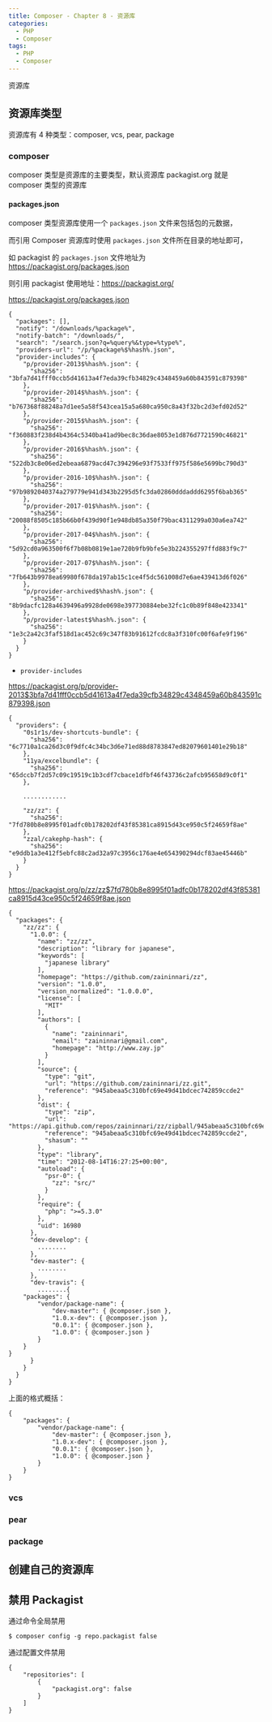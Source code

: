 ```yaml
---
title: Composer - Chapter 8 - 资源库
categories:
  - PHP
  - Composer
tags:
  - PHP
  - Composer
---
```


资源库

<!--more-->

## 资源库类型

资源库有 4 种类型：composer, vcs, pear, package

### composer

composer 类型是资源库的主要类型，默认资源库 packagist.org 就是 composer 类型的资源库

#### packages.json

composer 类型资源库使用一个 `packages.json` 文件来包括包的元数据，

而引用 Composer 资源库时使用 `packages.json` 文件所在目录的地址即可，

如 packagist 的 `packages.json` 文件地址为 https://packagist.org/packages.json

则引用 packagist 使用地址：https://packagist.org/

https://packagist.org/packages.json
```
{
  "packages": [],
  "notify": "/downloads/%package%",
  "notify-batch": "/downloads/",
  "search": "/search.json?q=%query%&type=%type%",
  "providers-url": "/p/%package%$%hash%.json",
  "provider-includes": {
    "p/provider-2013$%hash%.json": {
      "sha256": "3bfa7d41fff0ccb5d41613a4f7eda39cfb34829c4348459a60b843591c879398"
    },
    "p/provider-2014$%hash%.json": {
      "sha256": "b767368f88248a7d1ee5a58f543cea15a5a680ca950c8a43f32bc2d3efd02d52"
    },
    "p/provider-2015$%hash%.json": {
      "sha256": "f360883f238d4b4364c5340ba41ad9bec8c36dae8053e1d876d7721590c46821"
    },
    "p/provider-2016$%hash%.json": {
      "sha256": "522db3c8e06ed2ebeaa6879acd47c394296e93f7533ff975f586e5699bc790d3"
    },
    "p/provider-2016-10$%hash%.json": {
      "sha256": "97b9892040374a279779e941d343b2295d5fc3da02860dddaddd6295f6bab365"
    },
    "p/provider-2017-01$%hash%.json": {
      "sha256": "20088f8505c185b66b0f439d90f1e948db85a350f79bac4311299a030a6ea742"
    },
    "p/provider-2017-04$%hash%.json": {
      "sha256": "5d92cd0a963500f6f7b08b0819e1ae720b9fb9bfe5e3b224355297ffd883f9c7"
    },
    "p/provider-2017-07$%hash%.json": {
      "sha256": "7fb643b9978ea69980f678da197ab15c1ce4f5dc561008d7e6ae439413d6f026"
    },
    "p/provider-archived$%hash%.json": {
      "sha256": "8b9dacfc128a4639496a9928de0698e397730884ebe32fc1c0b89f848e423341"
    },
    "p/provider-latest$%hash%.json": {
      "sha256": "1e3c2a42c3faf518d1ac452c69c347f83b91612fcdc8a3f310fc00f6afe9f196"
    }
  }
}
```
* `provider-includes` 

https://packagist.org/p/provider-2013$3bfa7d41fff0ccb5d41613a4f7eda39cfb34829c4348459a60b843591c879398.json
```
{
  "providers": {
    "0s1r1s/dev-shortcuts-bundle": {
      "sha256": "6c7710a1ca26d3c0f9dfc4c34bc3d6e71ed88d8783847ed82079601401e29b18"
    },
    "11ya/excelbundle": {
      "sha256": "65dccb7f2d57c09c19519c1b3cdf7cbace1dfbf46f43736c2afcb95658d9c0f1"
    },

    ............

    "zz/zz": {
      "sha256": "7fd780b8e8995f01adfc0b178202df43f85381ca8915d43ce950c5f24659f8ae"
    },
    "zzal/cakephp-hash": {
      "sha256": "e9ddb1a3e412f5ebfc88c2ad32a97c3956c176ae4e654390294dcf83ae45446b"
    }
  }
}
```

https://packagist.org/p/zz/zz$7fd780b8e8995f01adfc0b178202df43f85381ca8915d43ce950c5f24659f8ae.json
```
{
  "packages": {
    "zz/zz": {
      "1.0.0": {
        "name": "zz/zz",
        "description": "library for japanese",
        "keywords": [
          "japanese library"
        ],
        "homepage": "https://github.com/zaininnari/zz",
        "version": "1.0.0",
        "version_normalized": "1.0.0.0",
        "license": [
          "MIT"
        ],
        "authors": [
          {
            "name": "zaininnari",
            "email": "zaininnari@gmail.com",
            "homepage": "http://www.zay.jp"
          }
        ],
        "source": {
          "type": "git",
          "url": "https://github.com/zaininnari/zz.git",
          "reference": "945abeaa5c310bfc69e49d41bdcec742859ccde2"
        },
        "dist": {
          "type": "zip",
          "url": "https://api.github.com/repos/zaininnari/zz/zipball/945abeaa5c310bfc69e49d41bdcec742859ccde2",
          "reference": "945abeaa5c310bfc69e49d41bdcec742859ccde2",
          "shasum": ""
        },
        "type": "library",
        "time": "2012-08-14T16:27:25+00:00",
        "autoload": {
          "psr-0": {
            "zz": "src/"
          }
        },
        "require": {
          "php": ">=5.3.0"
        },
        "uid": 16980
      },
      "dev-develop": {
        ........
      },
      "dev-master": {
        ........
      },
      "dev-travis": {
        ........{
    "packages": {
        "vendor/package-name": {
            "dev-master": { @composer.json },
            "1.0.x-dev": { @composer.json },
            "0.0.1": { @composer.json },
            "1.0.0": { @composer.json }
        }
    }
}
      }
    }
  }
}
```

上面的格式概括：
```
{
    "packages": {
        "vendor/package-name": {
            "dev-master": { @composer.json },
            "1.0.x-dev": { @composer.json },
            "0.0.1": { @composer.json },
            "1.0.0": { @composer.json }
        }
    }
}
```

### vcs

### pear

### package

## 创建自己的资源库

## 禁用 Packagist

通过命令全局禁用
```
$ composer config -g repo.packagist false
```

通过配置文件禁用
```
{
    "repositories": [
        {
            "packagist.org": false
        }
    ]
}
```
